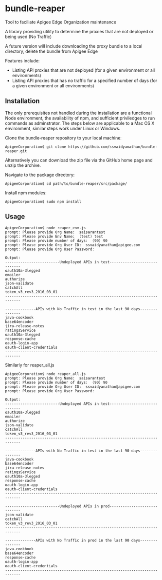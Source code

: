 bundle-reaper
===================

Tool to faciliate Apigee Edge Organization maintenance

A  library providing utility to determine the proxies that are not deployed or being used (No Traffic)

A future version will include downloading the proxy bundle to a local directory, delete the bundle from Apigee Edge

Features include:
* Listing API proxies that are not deployed (for a given environment or all environments)
* Listing API proxies that has no traffic for a specified number of days (for a given environment or all environments)

## Installation

The only prerequisites not handled during the installation are a functional Node environment, the availability of npm, and sufficient priviledges to run commands as adminstrator. The steps below are applicable to a Mac OS X environment, similar steps work under Linux or Windows. 
	
Clone the bundle-reaper repository to your local machine:

	ApigeeCorporation$ git clone https://github.com/ssvaidyanathan/bundle-reaper.git

Alternatively you can download the zip file via the GitHub home page and unzip the archive.

Navigate to the package directory:

	ApigeeCorporation$ cd path/to/bundle-reaper/src/package/

Install npm modules:

	ApigeeCorporation$ sudo npm install

## Usage
	
	ApigeeCorporation$ node reaper_env.js
	prompt: Please provide Org Name:  saisarantest
	prompt: Please provide Env Name:  (test) test
	prompt: Please provide number of days:  (90) 90
	prompt: Please provide Org User ID:  ssvaidyanathan@apigee.com
	prompt: Please provide Org User Password:
	
	Output:
	-------------------------Undeployed APIs in test-----------------------------
	oauth10a-3legged
	emailer
	authorize
	json-validate
	catchAll
	token_v3_rev3_2016_03_01
	-----------------------------------------------------------------------------
	
	--------------APIs with No Traffic in test in the last 90 days---------------
	java-cookbook
	base64encoder
	jira-release-notes
	ratingsService
	oauth10a-3legged
	response-cache
	oauth-login-app
	oauth-client-credentials
	-----------------------------------------------------------------------------

Similarly for reaper_all.js
	
	ApigeeCorporation$ node reaper_all.js
	prompt: Please provide Org Name:  saisarantest
	prompt: Please provide number of days:  (90) 90
	prompt: Please provide Org User ID:  ssvaidyanathan@apigee.com
	prompt: Please provide Org User Password:
	
	Output:
	-------------------------Undeployed APIs in test-----------------------------
	oauth10a-3legged
	emailer
	authorize
	json-validate
	catchAll
	token_v3_rev3_2016_03_01
	-----------------------------------------------------------------------------
	
	--------------APIs with No Traffic in test in the last 90 days---------------
	java-cookbook
	base64encoder
	jira-release-notes
	ratingsService
	oauth10a-3legged
	response-cache
	oauth-login-app
	oauth-client-credentials
	-----------------------------------------------------------------------------

	-------------------------Undeployed APIs in prod-----------------------------
	json-validate
	catchAll
	token_v3_rev3_2016_03_01
	-----------------------------------------------------------------------------
	
	--------------APIs with No Traffic in prod in the last 90 days---------------
	java-cookbook
	base64encoder
	response-cache
	oauth-login-app
	oauth-client-credentials
	-----------------------------------------------------------------------------
